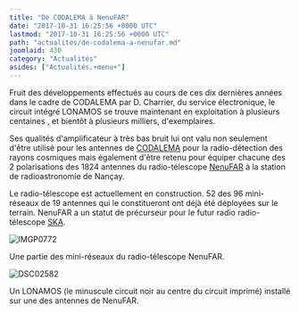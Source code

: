 ```yaml
---
title: "De CODALEMA à NenuFAR"
date: "2017-10-31 16:25:56 +0000 UTC"
lastmod: "2017-10-31 16:25:56 +0000 UTC"
path: "actualités/de-codalema-a-nenufar.md"
joomlaid: 430
category: "Actualités"
asides: ["Actualités.+menu+"]
---
```

Fruit des développements effectués au cours de ces dix dernières années dans le cadre de CODALEMA par D. Charrier, du service électronique, le circuit intégré LONAMOS se trouve maintenant en exploitation à plusieurs centaines , et bientôt à plusieurs milliers, d'exemplaires.

Ses qualités d'amplificateur à très bas bruit lui ont valu non seulement d'être utilisé pour les antennes de [CODALEMA](http://www-subatech.in2p3.frfr/recherche/univers-a-haute-energie/astro/recherche) pour la radio-détection des rayons cosmiques mais également d'être retenu pour équiper chacune des 2 polarisations des 1824 antennes du radio-télescope [NenuFAR](http://nenufar.obs-nancay.fr) à la station de radioastronomie de Nançay.

Le radio-télescope est actuellement en construction. 52 des 96 mini-réseaux de 19 antennes qui le constitueront ont déjà été déployées sur le terrain. NenuFAR a un statut de précurseur pour le futur radio radio-télescope [SKA](https://skatelescope.org/).

![IMGP0772](images/Recherche/Astro/IMGP0772.JPG)

Une partie des mini-réseaux du radio-télescope NenuFAR.

![DSC02582](images/Recherche/Astro/DSC02582.JPG)

Un LONAMOS (le minuscule circuit noir au centre du circuit imprimé) installé sur une des antennes de NenuFAR.
